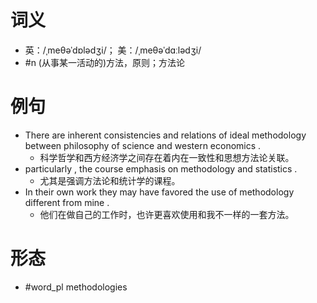 # 词义
- 英：/ˌmeθəˈdɒlədʒi/； 美：/ˌmeθəˈdɑːlədʒi/
- #n (从事某一活动的)方法，原则；方法论
# 例句
- There are inherent consistencies and relations of ideal methodology between philosophy of science and western economics .
	- 科学哲学和西方经济学之间存在着内在一致性和思想方法论关联。
- particularly , the course emphasis on methodology and statistics .
	- 尤其是强调方法论和统计学的课程。
- In their own work they may have favored the use of methodology different from mine .
	- 他们在做自己的工作时，也许更喜欢使用和我不一样的一套方法。
# 形态
- #word_pl methodologies
